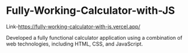 # Fully-Working-Calculator-with-JS
Link-https://fully-working-calculator-with-js.vercel.app/

Developed a fully functional calculator application using a combination of web technologies, including HTML, CSS, and JavaScript. 
